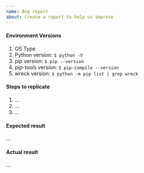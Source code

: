 ```yaml
---
name: Bug report
about: Create a report to help us improve
---
```


<!-- Describe the issue briefly here. -->

#### Environment Versions

1. OS Type
1. Python version: `$ python -V`
1. pip version: `$ pip --version`
1. pip-tools version: `$ pip-compile --version`
1. wreck version: `$ python -m pip list | grep wreck`

#### Steps to replicate

1. ...
2. ...
3. ...

#### Expected result

...

#### Actual result

...
